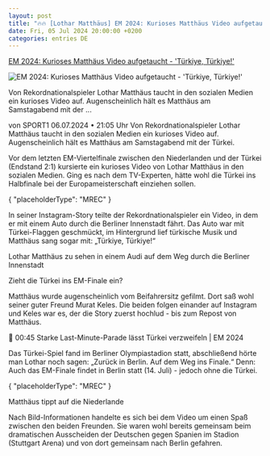 ```yaml
---
layout: post
title: "🔥🔥 [Lothar Matthäus] EM 2024: Kurioses Matthäus Video aufgetaucht - 'Türkiye, Türkiye!'"
date: Fri, 05 Jul 2024 20:00:00 +0200
categories: entries DE
---
```

[EM 2024: Kurioses Matthäus Video aufgetaucht - 'Türkiye, Türkiye!'](https://www.sport1.de/news/fussball/em/2024/07/em-2024-kurioses-matthaus-video-aufgetaucht-turkiye-turkiye)

![EM 2024: Kurioses Matthäus Video aufgetaucht - 'Türkiye, Türkiye!'](https://reshape.sport1.de/c/t/4262b0a8-a923-4120-a9cd-f683e38dc18d/1200x630)

Von Rekordnationalspieler Lothar Matthäus taucht in den sozialen Medien ein kurioses Video auf. Augenscheinlich hält es Matthäus am Samstagabend mit der ...

von SPORT1 06.07.2024 • 21:05 Uhr Von Rekordnationalspieler Lothar Matthäus taucht in den sozialen Medien ein kurioses Video auf. Augenscheinlich hält es Matthäus am Samstagabend mit der Türkei.

Vor dem letzten EM-Viertelfinale zwischen den Niederlanden und der Türkei (Endstand 2:1) kursierte ein kurioses Video von Lothar Matthäus in den sozialen Medien. Ging es nach dem TV-Experten, hätte wohl die Türkei ins Halbfinale bei der Europameisterschaft einziehen sollen.

{ "placeholderType": "MREC" }

In seiner Instagram-Story teilte der Rekordnationalspieler ein Video, in dem er mit einem Auto durch die Berliner Innenstadt fährt. Das Auto war mit Türkei-Flaggen geschmückt, im Hintergrund lief türkische Musik und Matthäus sang sogar mit: „Türkiye, Türkiye!“

Lothar Matthäus zu sehen in einem Audi auf dem Weg durch die Berliner Innenstadt

Zieht die Türkei ins EM-Finale ein?

Matthäus wurde augenscheinlich vom Beifahrersitz gefilmt. Dort saß wohl seiner guter Freund Murat Keles. Die beiden folgen einander auf Instagram und Keles war es, der die Story zuerst hochlud - bis zum Repost von Matthäus.

 00:45 Starke Last-Minute-Parade lässt Türkei verzweifeln | EM 2024

Das Türkei-Spiel fand im Berliner Olympiastadion statt, abschließend hörte man Lothar noch sagen: „Zurück in Berlin. Auf dem Weg ins Finale.“ Denn: Auch das EM-Finale findet in Berlin statt (14. Juli) - jedoch ohne die Türkei.

{ "placeholderType": "MREC" }

Matthäus tippt auf die Niederlande

Nach Bild-Informationen handelte es sich bei dem Video um einen Spaß zwischen den beiden Freunden. Sie waren wohl bereits gemeinsam beim dramatischen Ausscheiden der Deutschen gegen Spanien im Stadion (Stuttgart Arena) und von dort gemeinsam nach Berlin gefahren.

